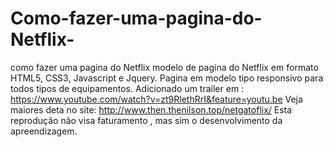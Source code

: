 # Como-fazer-uma-pagina-do-Netflix-
como fazer uma pagina do Netflix
modelo de pagina do Netflix em formato HTML5, CSS3, Javascript e Jquery.
Pagina em modelo tipo responsivo para todos tipos de equipamentos.
Adicionado um trailer  em : https://www.youtube.com/watch?v=zt9RlethRrI&feature=youtu.be
Veja maiores deta no site:
http://www.then.thenilson.top/netgatoflix/
Esta  reprodução não visa faturamento , mas sim o desenvolvimento  da apreendizagem.
